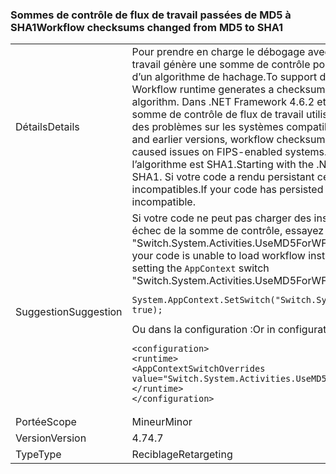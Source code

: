 ### <a name="workflow-checksums-changed-from-md5-to-sha1"></a><span data-ttu-id="0afa4-101">Sommes de contrôle de flux de travail passées de MD5 à SHA1</span><span class="sxs-lookup"><span data-stu-id="0afa4-101">Workflow checksums changed from MD5 to SHA1</span></span>

|   |   |
|---|---|
|<span data-ttu-id="0afa4-102">Détails</span><span class="sxs-lookup"><span data-stu-id="0afa4-102">Details</span></span>|<span data-ttu-id="0afa4-103">Pour prendre en charge le débogage avec Visual Studio, l’exécution du flux de travail génère une somme de contrôle pour une instance de flux de travail à l’aide d’un algorithme de hachage.</span><span class="sxs-lookup"><span data-stu-id="0afa4-103">To support debugging with Visual Studio, the Workflow runtime generates a checksum for a workflow instance using a hashing algorithm.</span></span> <span data-ttu-id="0afa4-104">Dans .NET Framework 4.6.2 et les versions antérieures, le hachage de somme de contrôle de flux de travail utilisait l’algorithme MD5, ce qui entraînait des problèmes sur les systèmes compatibles FIPS.</span><span class="sxs-lookup"><span data-stu-id="0afa4-104">In the .NET Framework 4.6.2 and earlier versions, workflow checksum hashing used the MD5 algorithm, which caused issues on FIPS-enabled systems.</span></span> <span data-ttu-id="0afa4-105">À compter de .NET Framework 4.7, l’algorithme est SHA1.</span><span class="sxs-lookup"><span data-stu-id="0afa4-105">Starting with the .NET Framework 4.7, the algorithm is SHA1.</span></span> <span data-ttu-id="0afa4-106">Si votre code a rendu persistant ces sommes de contrôle, elles seront incompatibles.</span><span class="sxs-lookup"><span data-stu-id="0afa4-106">If your code has persisted these checksums, they will be incompatible.</span></span>|
|<span data-ttu-id="0afa4-107">Suggestion</span><span class="sxs-lookup"><span data-stu-id="0afa4-107">Suggestion</span></span>|<span data-ttu-id="0afa4-108">Si votre code ne peut pas charger des instances de flux de travail en raison d’un échec de la somme de contrôle, essayez de définir le commutateur <code>AppContext</code> &quot;Switch.System.Activities.UseMD5ForWFDebugger&quot; sur true. Dans le code :</span><span class="sxs-lookup"><span data-stu-id="0afa4-108">If your code is unable to load workflow instances due to a checksum failure, try setting the <code>AppContext</code> switch &quot;Switch.System.Activities.UseMD5ForWFDebugger&quot; to true.In code:</span></span><pre><code class="language-csharp">System.AppContext.SetSwitch(&quot;Switch.System.Activities.UseMD5ForWFDebugger&quot;, true);&#13;&#10;</code></pre><span data-ttu-id="0afa4-109">Ou dans la configuration :</span><span class="sxs-lookup"><span data-stu-id="0afa4-109">Or in configuration:</span></span><pre><code class="language-xml">&lt;configuration&gt;&#13;&#10;&lt;runtime&gt;&#13;&#10;&lt;AppContextSwitchOverrides value=&quot;Switch.System.Activities.UseMD5ForWFDebugger=true&quot; /&gt;&#13;&#10;&lt;/runtime&gt;&#13;&#10;&lt;/configuration&gt;&#13;&#10;</code></pre>|
|<span data-ttu-id="0afa4-110">Portée</span><span class="sxs-lookup"><span data-stu-id="0afa4-110">Scope</span></span>|<span data-ttu-id="0afa4-111">Mineur</span><span class="sxs-lookup"><span data-stu-id="0afa4-111">Minor</span></span>|
|<span data-ttu-id="0afa4-112">Version</span><span class="sxs-lookup"><span data-stu-id="0afa4-112">Version</span></span>|<span data-ttu-id="0afa4-113">4.7</span><span class="sxs-lookup"><span data-stu-id="0afa4-113">4.7</span></span>|
|<span data-ttu-id="0afa4-114">Type</span><span class="sxs-lookup"><span data-stu-id="0afa4-114">Type</span></span>|<span data-ttu-id="0afa4-115">Reciblage</span><span class="sxs-lookup"><span data-stu-id="0afa4-115">Retargeting</span></span>|


